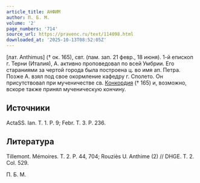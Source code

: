 ```yaml
---
article_title: АНФИМ
author: П. Б. М.
volume: '2'
page_numbers: '714'
source_url: https://pravenc.ru/text/114098.html
downloaded_at: '2025-10-13T08:52:05Z'
---
```


[лат. Anthimus] († ок. 165), свт. (пам. зап. 21 февр., 18 июня). 1-й епископ г. Терни (Италия), А. активно проповедовал по всей Умбрии. Его стараниями за чертой города была построена ц. во имя ап. Петра. Позже А. взял под свое окормление кафедру г. Сполето. Он присутствовал при мученичестве св. [Конкордия](https://pravenc.ru/text/Конкордия.html) († 165) и, возможно, вскоре также принял мученическую кончину.

## Источники

ActaSS. Ian. T. 1. P. 9; Febr. T. 3. P. 236.

## Литература

Tillemont. Mémoires. T. 2. P. 44, 704; Rouziès U. Anthime (2) // DHGE. T. 2. Col. 529.

П. Б. М.
